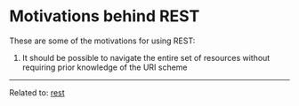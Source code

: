 # Motivations behind REST
These are some of the motivations for using REST: 
1. It should be possible to navigate the entire set of resources without requiring prior knowledge of the URI scheme


<hr>

Related to: [rest](rest)
